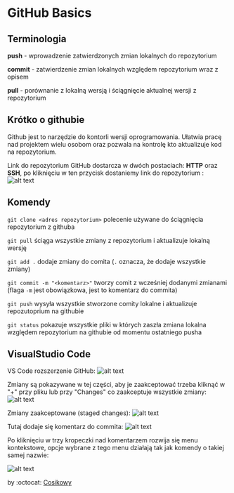 # GitHub Basics

## Terminologia

**push** - wprowadzenie zatwierdzonych zmian lokalnych do repozytorium

**commit** - zatwierdzenie zmian lokalnych względem repozytorium wraz z opisem

**pull** - porównanie z lokalną wersją i ściągnięcie aktualnej wersji z repozytorium

## Krótko o githubie
Github jest to narzędzie do kontorli wersji oprogramowania. Ułatwia pracę nad projektem wielu osobom oraz pozwala na kontrolę kto aktualizuje kod na repozytorium.

Link do repozytorium GitHub dostarcza w dwóch postaciach: **HTTP** oraz **SSH**, po kliknięciu w ten przycisk dostaniemy link do repozytorium :
![alt text](https://drive.google.com/uc?id=1OiRMmbi_yldtrgce-e_P8d_w-s77_je- "img6")

## Komendy

`git clone <adres repozytorium>` polecenie używane do ściągnięcia repozytorium z githuba

`git pull` ściąga wszystkie zmiany z repozytorium i aktualizuje lokalną wersję

`git add .`  dodaje zmiany do comita (`.` oznacza, że dodaje wszystkie zmiany)

`git commit -m "<komentarz>"` tworzy comit z wcześniej dodanymi zmianami (flaga `-m` jest obowiązkowa, jest to komentarz do commita)

`git push` wysyła wszystkie stworzone comity lokalne i aktualizuje repozutoprium na githubie

`git status` pokazuje wszystkie pliki w których zaszła zmiana lokalna względem repozytorium na githubie od momentu ostatniego pusha


## VisualStudio Code

VS Code rozszerzenie GitHub:
![alt text](https://drive.google.com/uc?id=1OCgEe4H9Pl8OKZeUfMeLU6GafmEQj0ya "img1")

Zmiany są pokazywane w tej części, aby je zaakceptować trzeba kliknąć w "+" przy pliku lub przy "Changes" co zaakceptuje wszystkie zmiany:
![alt text](https://drive.google.com/uc?id=1SgFXx6HoqoXZdplh7Wj_vbVbQeLi8yTf "img2")

Zmiany zaakceptowane (staged changes):
![alt text](https://drive.google.com/uc?id=1Xevmx2mdDGAqf9n3rr60V8PsKV9KIusF "img3")

Tutaj dodaje się komentarz do commita:
![alt text](https://drive.google.com/uc?id=16slJmOtmcx0uiH4OJwj6sSfsqWTmNHVF "img4")

Po kliknięciu w trzy kropeczki nad komentarzem rozwija się menu kontekstowe, opcje wybrane z tego menu działają tak jak komendy o takiej samej nazwie:


![alt text](https://drive.google.com/uc?id=1bZIN-VNckeKF83nDPwaPkijnlwyrdZvs "img5")


by :octocat: [Cosikowy](https://github.com/Cosikowy)
